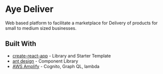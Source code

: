 # Aye Deliver

Web based platform to facilitate a marketplace for Delivery of products for small to medium sized businesses.

## Built With

- [create-react-app](https://reactjs.org/docs/create-a-new-react-app.html) - Library and Starter Template
- [ant design](https://ant.design/) - Component Library
- [AWS Amplify](https://aws.amazon.com/amplify/) - Cognito, Graph QL, lambda
